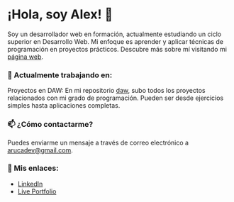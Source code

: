 # ¡Hola, soy Alex! 👋
Soy un desarrollador web en formación, actualmente estudiando un ciclo superior en Desarrollo Web. Mi enfoque es aprender y aplicar técnicas de programación en proyectos prácticos.
Descubre más sobre mí visitando mi [página web](https://arucadev.github.io/).

### 🔭 Actualmente trabajando en:
Proyectos en DAW: En mi repositorio [daw](https://github.com/arucadev/daw), subo todos los proyectos relacionados con mi grado de programación. Pueden ser desde ejercicios simples hasta aplicaciones completas.

### 📫 ¿Cómo contactarme?
Puedes enviarme un mensaje a través de correo electrónico a arucadev@gmail.com.

### 🔗 Mis enlaces:
- [LinkedIn](https://www.linkedin.com/in/alex-ruiz-castillo-133682211/)
- [Live Portfolio](https://arucadev.github.io/)
